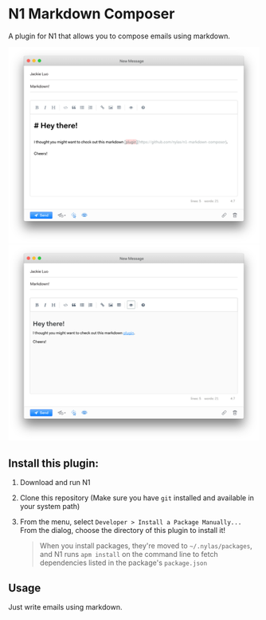 
# N1 Markdown Composer

A plugin for N1 that allows you to compose emails using markdown.

![Markdown Screenshot Editing](/assets/markdown_screenshot_edit.png?raw=true "Markdown Composer")
![Markdown Screenshot Preview](/assets/markdown_screenshot_preview.png?raw=true "Markdown Composer")

## Install this plugin:

1. Download and run N1

2. Clone this repository (Make sure you have `git` installed and available in
   your system path)

3. From the menu, select `Developer > Install a Package Manually...`
   From the dialog, choose the directory of this plugin to install it!

   > When you install packages, they're moved to `~/.nylas/packages`,
   > and N1 runs `apm install` on the command line to fetch dependencies
   > listed in the package's `package.json`


## Usage

Just write emails using markdown.
